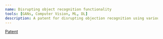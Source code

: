 ```yaml
---
name: Disrupting object recognition functionality
tools: [GANs, Computer Vision, ML, DL]
description: A patent for disrupting objection recognition using various ML/DL techniques
---
```


[Patent](https://patents.google.com/patent/US20210133493A1)
